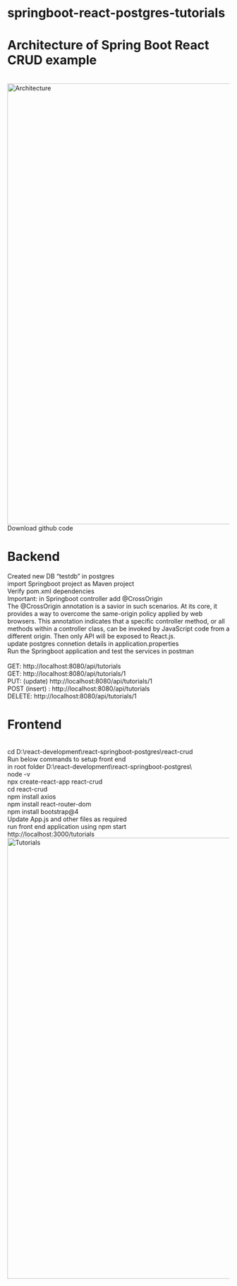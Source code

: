 # springboot-react-postgres-tutorials
<html>
  <h1>
Architecture of Spring Boot React CRUD example
  </h1>
  <br>
  <img src="https://github.com/sathees-saty/springboot-react-postgres-tutorials/assets/65384711/0da60ebb-6eec-4beb-a3a3-21a1bec9776d" alt="Architecture" width="1000" height="1000">
  <br>
  Download github code
  <br>
  <h1>Backend</h1>
  Created new DB “testdb” in postgres 
  <br>
  import Springboot project as Maven project
  <br>
  Verify pom.xml dependencies
  <br>
  Important: in Springboot controller add @CrossOrigin 
  <br>
The @CrossOrigin annotation is a savior in such scenarios. At its core, it provides a way to overcome the same-origin policy applied by web browsers. This annotation indicates that a specific controller method, or all methods within a controller class, can be invoked by JavaScript code from a different origin. Then only API will be exposed to React.js.
<br>
update postgres connetion details in application.properties
<br>
    Run the Springboot application and test the services in postman
  <br>
  <br>
  GET: http://localhost:8080/api/tutorials
  <br>
  GET: http://localhost:8080/api/tutorials/1
  <br>
  PUT: (update) http://localhost:8080/api/tutorials/1
  <br>
  POST (insert) : http://localhost:8080/api/tutorials
  <br>
  DELETE: http://localhost:8080/api/tutorials/1
  <br>
<h1>Frontend</h1>
  <br>
cd D:\react-development\react-springboot-postgres\react-crud
<br>
  Run below commands to setup front end
<br>
  in root folder D:\react-development\react-springboot-postgres\
  <br>
  node -v
    <br>
npx create-react-app react-crud
  <br>
cd react-crud
    <br>
npm install axios
    <br>
npm install react-router-dom
    <br>
npm install bootstrap@4
  <br>
Update App.js and other files as required
  <br>
  run front end application using npm start
  <br>
  http://localhost:3000/tutorials
  <br>
  <img src="https://github.com/sathees-saty/springboot-react-postgres-tutorials/assets/65384711/47ec8e38-2c81-49c0-9940-8e8832c46fe6" alt="Tutorials" width="1000" height="1000">
  <br>
  
</html>
